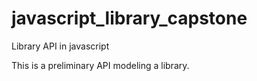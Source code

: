 # javascript_library_capstone
Library API in javascript

This is a preliminary API modeling a library.
